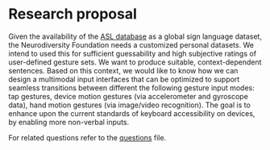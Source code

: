# Research proposal

Given the availability of the [ASL database](https://asl-lex.org) as a global sign language dataset, the Neurodiversity Foundation needs a customized personal datasets. We intend to used this for sufficient guessability and high subjective ratings of user-defined gesture sets. We want to produce suitable, context-dependent sentences. Based on this context, we would like to know how we can design a multimodal input interfaces that can be optimized to support seamless transitions between different the following gesture input modes: tap gestures, device motion gestures (via accelerometer and gyroscope data), hand motion gestures (via image/video recognition). The goal is to enhance upon the current standards of keyboard accessibility on devices, by enabling more non-verbal inputs.

For related questions refer to the [questions](questions.md) file.